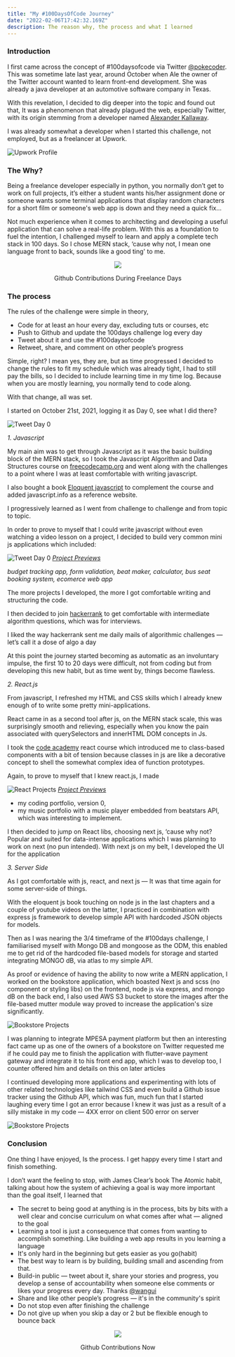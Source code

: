 ```yaml
---
title: "My #100DaysOfCode Journey"
date: "2022-02-06T17:42:32.169Z"
description: The reason why, the process and what I learned
---
```


### Introduction

I first came across the concept of #100daysofcode via Twitter [@pokecoder](https://twitter.com/pokecoder). This was sometime late last year, around October when Ale the owner of the Twitter account wanted to learn front-end development. She was already a java developer at an automotive software company in Texas.

With this revelation, I decided to dig deeper into the topic and found out that, It was a phenomenon that already plagued the web, especially Twitter, with its origin stemming from a developer named [Alexander Kallaway](https://twitter.com/ka11away).

I was already somewhat a developer when I started this challenge, not employed, but as a freelancer at Upwork.

![Upwork Profile](./upwork_profile.png)

### The Why?

Being a freelance developer especially in python, you normally don’t get to work on full projects, it’s either a student wants his/her assignment done or someone wants some terminal applications that display random characters for a short film or someone's web app is down and they need a quick fix...

Not much experience when it comes to architecting and developing a useful application that can solve a real-life problem.
With this as a foundation to fuel the intention, I challenged myself to learn and apply a complete tech stack in 100 days. So I chose MERN stack, ‘cause why not, I mean one language front to back, sounds like a good ting' to me.

<p align = "center">
<img src = "./git_before.png">
</p>
<p align = "center">
Github Contributions During Freelance Days
</p>

### The process

The rules of the challenge were simple in theory,

- Code for at least an hour every day, excluding tuts or courses, etc
- Push to Github and update the 100days challenge log every day
- Tweet about it and use the #100daysofcode
- Retweet, share, and comment on other people’s progress

Simple, right? I mean yes, they are, but as time progressed I decided to change the rules to fit my schedule which was already tight, I had to still pay the bills, so I decided to include learning time in my time log. Because when you are mostly learning, you normally tend to code along.

With that change, all was set.

I started on October 21st, 2021, logging it as Day 0, see what I did there?

![Tweet Day 0](./tweet_0.png)

_1. Javascript_

My main aim was to get through Javascript as it was the basic building block of the MERN stack, so I took the Javascript Algorithm and Data Structures course on [freecodecamp.org](https://www.freecodecamp.org/learn/javascript-algorithms-and-data-structures/) and went along with the challenges to a point where I was at least comfortable with writing javascript.

I also bought a book [Eloquent javascript](https://eloquentjavascript.net/) to complement the course and added javascript.info as a reference website.

I progressively learned as I went from challenge to challenge and from topic to topic.

In order to prove to myself that I could write javascript without even watching a video lesson on a project, I decided to build very common mini js applications which included:

![Tweet Day 0](./js_projos.png)
[_Project Previews_](https://maxthestranger.github.io/30-projos-js-curve/)

_budget tracking app, form validation, beat maker, calculator, bus seat booking system, ecomerce web app_

The more projects I developed, the more I got comfortable writing and structuring the code.

I then decided to join [hackerrank](https://www.hackerrank.com/) to get comfortable with intermediate algorithm questions, which was for interviews.

I liked the way hackerrank sent me daily mails of algorithmic challenges — let’s call it a dose of algo a day

At this point the journey started becoming as automatic as an involuntary impulse, the first 10 to 20 days were difficult, not from coding but from developing this new habit, but as time went by, things become flawless.

_2. React.js_

From javascript, I refreshed my HTML and CSS skills which I already knew enough of to write some pretty mini-applications.

React came in as a second tool after js, on the MERN stack scale, this was surprisingly smooth and relieving, especially when you know the pain associated with querySelectors and innerHTML DOM concepts in Js.

I took the [code academy](https://www.codecademy.com/learn/react-101) react course which introduced me to class-based components with a bit of tension because classes in js are like a decorative concept to shell the somewhat complex idea of function prototypes.

Again, to prove to myself that I knew react.js, I made

![React Projects](./react_projos.png)
[_Project Previews_](http://code.maxthestranger.com/)

- my coding portfolio, version 0,
- my music portfolio with a music player embedded from beatstars API, which was interesting to implement.

I then decided to jump on React libs, choosing next js, ‘cause why not? Popular and suited for data-intense applications which I was planning to work on next (no pun intended).
With next js on my belt, I developed the UI for the application

_3. Server Side_

As I got comfortable with js, react, and next js — It was that time again for some server-side of things.

With the eloquent js book touching on node js in the last chapters and a couple of youtube videos on the latter, I practiced in combination with express js framework to develop simple API with hardcoded JSON objects for models.

Then as I was nearing the 3/4 timeframe of the #100days challenge, I familiarised myself with Mongo DB and mongoose as the ODM, this enabled me to get rid of the hardcoded file-based models for storage and started integrating MONGO dB, via atlas to my simple API.

As proof or evidence of having the ability to now write a MERN application, I worked on the bookstore application, which boasted Next js and scss (no component or styling libs) on the frontend, node js via express, and mongo dB on the back end, I also used AWS S3 bucket to store the images after the file-based mutter module way proved to increase the application's size significantly.

![Bookstore Projects](./server.png)

I was planning to integrate MPESA payment platform but then an interesting fact came up as one of the owners of a bookstore on Twitter requested me if he could pay me to finish the application with flutter-wave payment gateway and integrate it to his front end app, which I was to develop too, I counter offered him and details on this on later articles

I continued developing more applications and experimenting with lots of other related technologies like tailwind CSS and even build a Github issue tracker using the Github API, which was fun, much fun that I started laughing every time I got an error because I knew it was just as a result of a silly mistake in my code — 4XX error on client 500 error on server

![Bookstore Projects](./github.png)

### Conclusion

One thing I have enjoyed, Is the process. I get happy every time I start and finish something.

I don’t want the feeling to stop, with James Clear’s book The Atomic habit, talking about how the system of achieving a goal is way more important than the goal itself, I learned that

- The secret to being good at anything is in the process, bits by bits with a well clear and concise curriculum on what comes after what — aligned to the goal
- Learning a tool is just a consequence that comes from wanting to accomplish something. Like building a web app results in you learning a language
- It's only hard in the beginning but gets easier as you go(habit)
- The best way to learn is by building, building small and ascending from that.
- Build-in public — tweet about it, share your stories and progress, you develop a sense of accountability when someone else comments or likes your progress every day. Thanks [@wangui](https://www.linkedin.com/in/wanguikamande/)
- Share and like other people’s progress — it's in the community's spirit
- Do not stop even after finishing the challenge
- Do not give up when you skip a day or 2 but be flexible enough to bounce back

<p align = "center">
<img src = "./git_after.png">
</p>
<p align = "center">
Github Contributions Now
</p>
